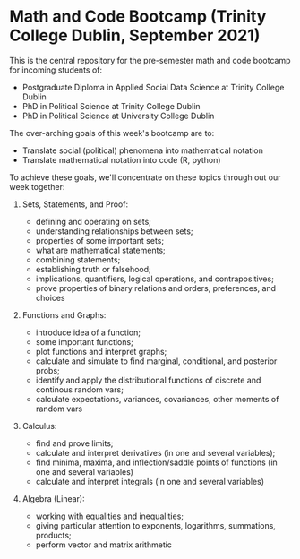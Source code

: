 # Math and Code Bootcamp (Trinity College Dublin, September 2021)

This is the central repository for the pre-semester math and code bootcamp for incoming students of: 
- Postgraduate Diploma in Applied Social Data Science at Trinity College Dublin  
- PhD in Political Science at Trinity College Dublin  
- PhD in Political Science at University College Dublin

The over-arching goals of this week's bootcamp are to: 
- Translate social (political) phenomena into mathematical notation
- Translate mathematical notation into code (R, python)
      
To achieve these goals, we'll concentrate on these topics through out our week together:

1. Sets, Statements, and Proof: 
	- defining and operating on sets; 
	- understanding relationships between sets;
	- properties of some important sets;
	- what are mathematical statements; 
	- combining statements; 
	- establishing truth or falsehood; 
	- implications, quantifiers, logical operations, and contrapositives;
	- prove properties of binary relations and orders, preferences, and choices
	
2.  Functions and Graphs: 
	- introduce idea of a function; 
	- some important functions; 
	- plot functions and interpret graphs;
	- calculate and simulate to find marginal, conditional, and posterior probs; 
	- identify and apply the distributional functions of discrete and continous random vars;
	- calculate expectations, variances, covariances, other moments of random vars
	
3. Calculus: 
	- find and prove limits; 
	- calculate and interpret derivatives (in one and several variables);
	- find minima, maxima, and inflection/saddle points of functions (in one and several variables)
	- calculate and interpret integrals (in one and several variables)
	
4. Algebra (Linear): 
	- working with equalities and inequalities; 
	- giving particular attention to exponents, logarithms, summations, products; 
	- perform vector and matrix arithmetic
